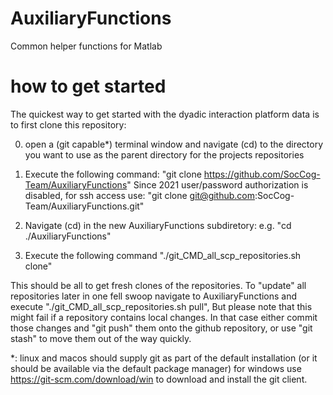 # AuxiliaryFunctions
Common helper functions for Matlab

# how to get started

The quickest way to get started with the dyadic interaction platform data is to first clone this repository:

0) open a (git capable*) terminal window and navigate (cd) to the directory you want to use as the parent directory for the projects repositories

1) Execute the following command: "git clone https://github.com/SocCog-Team/AuxiliaryFunctions"
  Since 2021 user/password authorization is disabled, for ssh access use:
  "git clone git@github.com:SocCog-Team/AuxiliaryFunctions.git"

2) Navigate (cd) in the new AuxiliaryFunctions subdiretory: e.g. "cd ./AuxiliaryFunctions" 

3) Execute the following command "./git_CMD_all_scp_repositories.sh clone"

This should be all to get fresh clones of the repositories. To "update" all repositories later in one fell swoop navigate to AuxiliaryFunctions and execute "./git_CMD_all_scp_repositories.sh pull", But please note that this might fail if a repository contains local changes. In that case either commit those changes and "git push" them onto the github repository, or use "git stash" to move them out of the way quickly.



*: linux and macos should supply git as part of the default installation (or it should be available via the default package manager) for windows use https://git-scm.com/download/win to download and install the git client.
